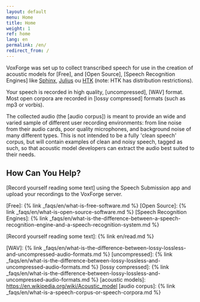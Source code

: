 ```yaml
---
layout: default
menu: Home
title: Home
weight: 1
ref: home
lang: en
permalink: /en/
redirect_from: /
---
```

VoxForge was set up to collect transcribed speech for use in the creation of 
acoustic models for [Free], and 
[Open Source], [Speech Recognition Engines] like [Sphinx], [Julius] ou [HTK]
(note: HTK has distribution restrictions).

Your speech is recorded in high quality, [uncompressed], [WAV] format.  Most 
open corpora are recorded in [lossy compressed] formats (such as mp3 or vorbis).

The collected audio (the [audio corpus]) is meant to provide an wide and varied sample of different user 
recording environments: from line noise from their audio cards, poor quality 
microphones, and background noise of many different types.  This is not intended 
to be a fully 'clean speech' corpus, but will contain examples of clean and 
noisy speech, tagged as such, so that acoustic model developers can extract
the audio best suited to their needs.

## How Can You Help?

[Record yourself reading some text] using the Speech Submission app and upload 
your recordings to the VoxForge server.


[Free]: {% link _faqs/en/what-is-free-software.md %}
[Open Source]: {% link _faqs/en/what-is-open-source-software.md %}
[Speech Recognition Engines]: {% link _faqs/en/what-is-the-difference-between-a-speech-recognition-engine-and-a-speech-recognition-system.md %}

[Sphinx]: https://cmusphinx.github.io/
[Julius]: https://github.com/julius-speech/julius
[HTK]: http://htk.eng.cam.ac.uk/

[Record yourself reading some text]: {% link en/read.md %}

[WAV]: {% link _faqs/en/what-is-the-difference-between-lossy-lossless-and-uncompressed-audio-formats.md %}
[uncompressed]: {% link _faqs/en/what-is-the-difference-between-lossy-lossless-and-uncompressed-audio-formats.md %}
[lossy compressed]: {% link _faqs/en/what-is-the-difference-between-lossy-lossless-and-uncompressed-audio-formats.md %}
[acoustic models]: https://en.wikipedia.org/wiki/Acoustic_model
[audio corpus]: {% link _faqs/en/what-is-a-speech-corpus-or-speech-corpora.md %}



